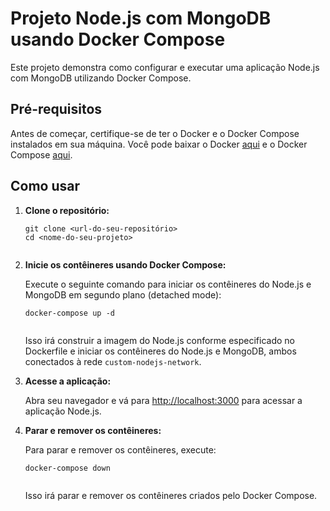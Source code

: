 <!DOCTYPE html>
<html>
<head>
  <h1>Projeto Node.js com MongoDB usando Docker Compose</h1>
</head>
<body>

<p>Este projeto demonstra como configurar e executar uma aplicação Node.js com MongoDB utilizando Docker Compose.</p>

<h2>Pré-requisitos</h2>

<p>Antes de começar, certifique-se de ter o Docker e o Docker Compose instalados em sua máquina. Você pode baixar o Docker <a href="https://www.docker.com/get-started">aqui</a> e o Docker Compose <a href="https://docs.docker.com/compose/install/">aqui</a>.</p>

<h2>Como usar</h2>

<ol>
  <li><strong>Clone o repositório:</strong></li>
  <pre><code>git clone &lt;url-do-seu-repositório&gt;
cd &lt;nome-do-seu-projeto&gt;
  </code></pre>

  <li><strong>Inicie os contêineres usando Docker Compose:</strong></li>
  <p>Execute o seguinte comando para iniciar os contêineres do Node.js e MongoDB em segundo plano (detached mode):</p>
  <pre><code>docker-compose up -d
  </code></pre>

  <p>Isso irá construir a imagem do Node.js conforme especificado no Dockerfile e iniciar os contêineres do Node.js e MongoDB, ambos conectados à rede <code>custom-nodejs-network</code>.</p>

  <li><strong>Acesse a aplicação:</strong></li>
  <p>Abra seu navegador e vá para <a href="http://localhost:3000">http://localhost:3000</a> para acessar a aplicação Node.js.</p>

  <li><strong>Parar e remover os contêineres:</strong></li>
  <p>Para parar e remover os contêineres, execute:</p>
  <pre><code>docker-compose down
  </code></pre>

  <p>Isso irá parar e remover os contêineres criados pelo Docker Compose.</p>
</ol>

</body>
</html>
